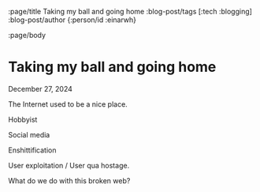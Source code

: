 :page/title Taking my ball and going home
:blog-post/tags [:tech :blogging]
:blog-post/author {:person/id :einarwh}
<!-- :blog-post/published #time/ldt "2014-12-27T00:00:00" -->
:page/body

# Taking my ball and going home

<p class="blog-post-date">December 27, 2024</p>

The Internet used to be a nice place. 

Hobbyist 

Social media 

Enshittification

User exploitation / User qua hostage.

What do we do with this broken web? 

